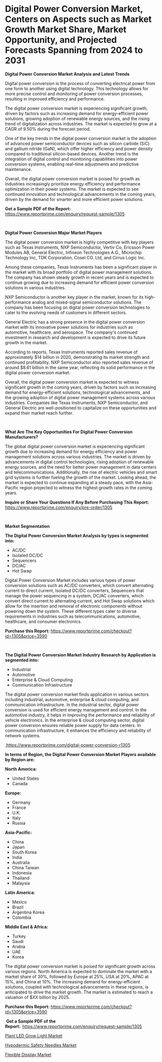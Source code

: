 <p><h1>Digital Power Conversion Market, Centers on Aspects such as Market Growth Market Share, Market Opportunity, and Projected Forecasts Spanning from 2024 to 2031</h1></p><p><strong>Digital Power Conversion Market Analysis and Latest Trends</strong></p>
<p><p>Digital power conversion is the process of converting electrical power from one form to another using digital technology. This technology allows for more precise control and monitoring of power conversion processes, resulting in improved efficiency and performance.</p><p>The digital power conversion market is experiencing significant growth, driven by factors such as increasing demand for energy-efficient power solutions, growing adoption of renewable energy sources, and the rising trend of digitalization across industries. The market is expected to grow at a CAGR of 9.50% during the forecast period.</p><p>One of the key trends in the digital power conversion market is the adoption of advanced power semiconductor devices such as silicon carbide (SiC) and gallium nitride (GaN), which offer higher efficiency and power density compared to traditional silicon-based devices. Another trend is the integration of digital control and monitoring capabilities into power conversion systems, enabling real-time adjustments and predictive maintenance.</p><p>Overall, the digital power conversion market is poised for growth as industries increasingly prioritize energy efficiency and performance optimization in their power systems. The market is expected to see continued innovation and technological advancements in the coming years, driven by the demand for smarter and more efficient power solutions.</p></p>
<p><strong>Get a Sample PDF of the Report:&nbsp;</strong> <a href="https://www.reportprime.com/enquiry/request-sample/1305">https://www.reportprime.com/enquiry/request-sample/1305</a></p>
<p>&nbsp;</p>
<p><strong>Digital Power Conversion Major Market Players</strong></p>
<p><p>The digital power conversion market is highly competitive with key players such as Texas Instruments, NXP Semiconductor, Vertiv Co, Ericsson Power Modules AB, General Electric, Infineon Technologies A.G., Microchip Technology Inc, TDK Corporation, Cosel CO. Ltd, and Cirrus Logic Inc.</p><p>Among these companies, Texas Instruments has been a significant player in the market with its broad portfolio of digital power management solutions. The company has shown steady growth in recent years and is expected to continue growing due to increasing demand for efficient power conversion solutions in various industries.</p><p>NXP Semiconductor is another key player in the market, known for its high-performance analog and mixed-signal semiconductor solutions. The company has been focusing on digital power conversion technologies to cater to the evolving needs of customers in different sectors.</p><p>General Electric has a strong presence in the digital power conversion market with its innovative power solutions for industries such as automotive, healthcare, and aerospace. The company's continued investment in research and development is expected to drive its future growth in the market.</p><p>According to reports, Texas Instruments reported sales revenue of approximately $14 billion in 2020, demonstrating its market strength and continued profitability. NXP Semiconductor also reported sales revenue of around $8.61 billion in the same year, reflecting its solid performance in the digital power conversion market.</p><p>Overall, the digital power conversion market is expected to witness significant growth in the coming years, driven by factors such as increasing demand for energy-efficient solutions, technological advancements, and the growing adoption of digital power management systems across various industries. Companies like Texas Instruments, NXP Semiconductor, and General Electric are well-positioned to capitalize on these opportunities and expand their market reach further.</p></p>
<p>&nbsp;</p>
<p><strong>What Are The Key Opportunities For Digital Power Conversion Manufacturers?</strong></p>
<p><p>The global digital power conversion market is experiencing significant growth due to increasing demand for energy efficiency and power management solutions across various industries. The market is driven by advancements in digital control technologies, rising adoption of renewable energy sources, and the need for better power management in data centers and telecommunications. Additionally, the rise of electric vehicles and smart grid systems is further fueling the growth of the market. Looking ahead, the market is expected to continue expanding at a steady pace, with the Asia-Pacific region projected to witness the highest growth rates in the coming years.</p></p>
<p><strong>Inquire or Share Your Questions If Any Before Purchasing This Report:</strong> <a href="https://www.reportprime.com/enquiry/pre-order/1305">https://www.reportprime.com/enquiry/pre-order/1305</a></p>
<p>&nbsp;</p>
<p><strong>Market Segmentation</strong></p>
<p><strong>The Digital Power Conversion Market Analysis by types is segmented into:</strong></p>
<p><ul><li>AC/DC</li><li>Isolated DC/DC</li><li>Sequencers</li><li>DC/AC</li><li>Hot Swap</li></ul></p>
<p><p>Digital Power Conversion Market includes various types of power conversion solutions such as AC/DC converters, which convert alternating current to direct current, Isolated DC/DC converters, Sequencers that manage the power sequencing in a system, DC/AC converters, which convert direct current to alternating current, and Hot Swap solutions which allow for the insertion and removal of electronic components without powering down the system. These different types cater to diverse requirements in industries such as telecommunications, automotive, healthcare, and consumer electronics.</p></p>
<p><strong>Purchase this Report:&nbsp;</strong><a href="https://www.reportprime.com/checkout?id=1305&price=3590">https://www.reportprime.com/checkout?id=1305&price=3590</a></p>
<p>&nbsp;</p>
<p><strong>The Digital Power Conversion Market Industry Research by Application is segmented into:</strong></p>
<p><ul><li>Industrial</li><li>Automotive</li><li>Enterprise & Cloud Computing</li><li>Communication Infrastructure</li></ul></p>
<p><p>The digital power conversion market finds application in various sectors including industrial, automotive, enterprise & cloud computing, and communication infrastructure. In the industrial sector, digital power conversion is used for efficient energy management and control. In the automotive industry, it helps in improving the performance and reliability of vehicle electronics. In the enterprise & cloud computing sector, digital power conversion ensures reliable power supply for data centers. In communication infrastructure, it enhances the efficiency and reliability of network systems.</p></p>
<p><a href="https://www.reportprime.com/digital-power-conversion-r1305">&nbsp;https://www.reportprime.com/digital-power-conversion-r1305</a></p>
<p><strong>In terms of Region, the Digital Power Conversion Market Players available by Region are:</strong></p>
<p>
    <p> <strong> North America: </strong>
        <ul>
            <li>United States</li>
            <li>Canada</li>
        </ul>
        </p> 
    <p> <strong> Europe: </strong>
        <ul>
            <li>Germany</li>
            <li>France</li>
            <li>U.K.</li>
            <li>Italy</li>
            <li>Russia</li>
        </ul>
        </p> 
    <p> <strong> Asia-Pacific: </strong>
        <ul>
            <li>China</li>
            <li>Japan</li>
            <li>South Korea</li>
            <li>India</li>
            <li>Australia</li>
            <li>China Taiwan</li>
            <li>Indonesia</li>
            <li>Thailand</li>
            <li>Malaysia</li>
        </ul>
        </p> 
    <p> <strong> Latin America: </strong>
        <ul>
            <li>Mexico</li>
            <li>Brazil</li>
            <li>Argentina Korea</li>
            <li>Colombia</li>
        </ul>
        </p> 
    <p> <strong> Middle East & Africa: </strong>
        <ul>
            <li>Turkey</li>
            <li>Saudi</li>
            <li>Arabia</li>
            <li>UAE</li>
            <li>Korea</li>
        </ul>
    </p>
    </p>
<p><p>The digital power conversion market is poised for significant growth across various regions. North America is expected to dominate the market with a market share of 30%, followed by Europe at 25%, USA at 20%, APAC at 15%, and China at 10%. The increasing demand for energy-efficient solutions, coupled with technological advancements in these regions, is anticipated to drive the market growth. The market is estimated to reach a valuation of $XX billion by 2025.</p></p>
<p><strong>Purchase this Report: </strong><a href="https://www.reportprime.com/checkout?id=1305&price=3590">https://www.reportprime.com/checkout?id=1305&price=3590</a></p>
<p>&nbsp;<strong>Get a Sample PDF of the Report:&nbsp;&nbsp;</strong><a href="https://www.reportprime.com/enquiry/request-sample/1305">https://www.reportprime.com/enquiry/request-sample/1305</a></p>
<p><strong></strong></p>
<p><p><a href="https://github.com/BryceTownsendr/Market-Research-Report-List-6/blob/main/plant-led-grow-light-market.md">Plant LED Grow Light Market</a></p><p><a href="https://medium.com/@owen.mclean8956/hypodermic-safety-needles-market-a-global-and-regional-analysis-focus-on-end-user-product-and-9161a8d29c7c">Hypodermic Safety Needles Market</a></p><p><a href="https://github.com/lawrenceWatkins654/Market-Research-Report-List-1/blob/main/flexible-display-market.md">Flexible Display Market</a></p></p>